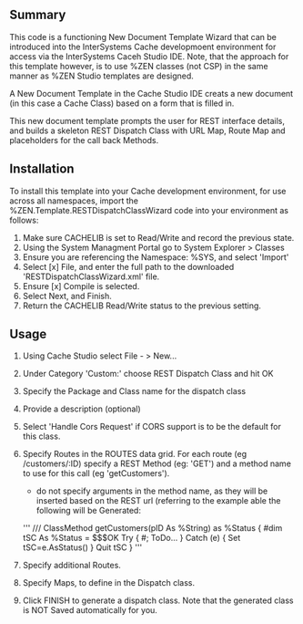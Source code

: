 ## Summary

This code is a functioning New Document Template Wizard that can be introduced into the InterSystems Cache developmoent environment for access via the InterSystems Caceh Studio IDE.  Note, that the approach for this template however, 
is to use %ZEN classes (not CSP) in the same manner as %ZEN Studio templates are designed.

A New Document Template in the Cache Studio IDE creats a new document (in this case a Cache Class) based on a form that is filled in. 

This new document template prompts the user for REST interface details, and builds a skeleton REST Dispatch Class with URL Map, Route Map and placeholders for the call back Methods.

## Installation

To install this template into your Cache development environment, for use across all namespaces, import the %ZEN.Template.RESTDispatchClassWizard code into your environment as follows:

1. Make sure CACHELIB is set to Read/Write and record the previous state.
2. Using the System Managment Portal go to System Explorer > Classes
3. Ensure you are referencing the Namespace: %SYS, and select 'Import'
4. Select [x] File, and enter the full path to the downloaded 'RESTDispatchClassWizard.xml' file.
5. Ensure [x] Compile is selected.
6. Select Next, and Finish.
7. Return the CACHELIB Read/Write status to the previous setting.


## Usage

1. Using Cache Studio select File - > New...
2. Under Category 'Custom:'  choose REST Dispatch Class and hit OK
3. Specify the Package and Class name for the dispatch class
4. Provide a description (optional)
5. Select 'Handle Cors Request' if CORS support is to be the default for this class.
6. Specify Routes in the ROUTES data grid.  For each route (eg /customers/:ID) specify a REST Method (eg: 'GET') and a method name to use for this call (eg 'getCustomers').
	- do not specify arguments in the method name, as they will be inserted based on the REST url (referring to the example able the following will be Generated: 
	
	'''
	/// <Route Url="/customers/:ID" Method= "GET" Call="getCustomers" Cors="false"/>
	ClassMethod getCustomers(pID As %String) as %Status
	{
	#dim tSC As %Status = $$$OK
	Try {
			#; ToDo...
		} Catch (e) {
			Set tSC=e.AsStatus()
	}
		Quit tSC
	}
	'''
7. Specify additional Routes.
8. Specify Maps, to define in the Dispatch class.
9. Click FINISH to generate a dispatch class.  Note that the generated class is NOT Saved automatically for you.


